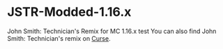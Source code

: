 # JSTR-Modded-1.16.x
John Smith: Technician's Remix for MC 1.16.x
test
You can also find John Smith: Technician's remix on [Curse](https://www.curseforge.com/minecraft/texture-packs/john-smith-legacy-modded).
